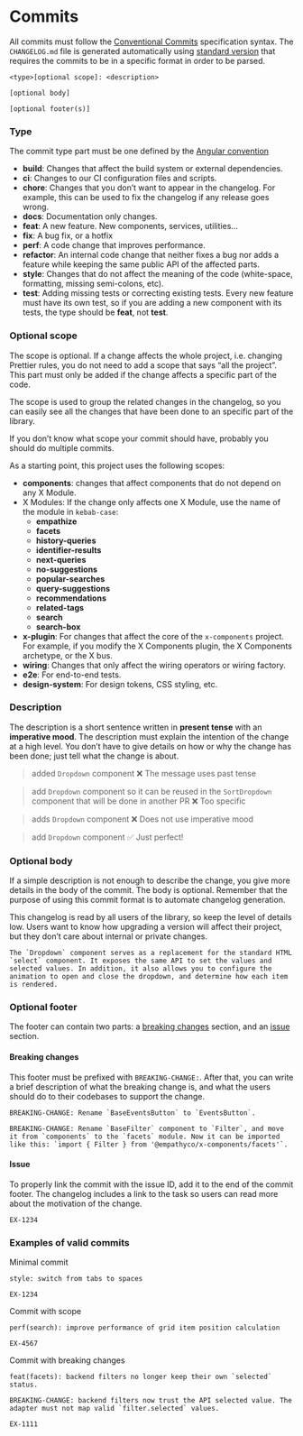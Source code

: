 # Commits

All commits must follow the
[Conventional Commits](https://www.conventionalcommits.org/en/v1.0.0/#summary) specification syntax.
The `CHANGELOG.md` file is generated automatically using [standard version](https://www.npmjs.com/package/standard-version) that requires the commits to be in a specific format in order to be parsed.

```
<type>[optional scope]: <description>

[optional body]

[optional footer(s)]

```

### Type

The commit type part must be one defined by the [Angular convention](https://github.com/angular/angular/blob/22b96b9/CONTRIBUTING.md#type)

- **build**: Changes that affect the build system or external dependencies.
- **ci**: Changes to our CI configuration files and scripts.
- **chore**: Changes that you don’t want to appear in the changelog. For example, this can be used to fix the changelog if any release goes wrong.
- **docs**: Documentation only changes.
- **feat**: A new feature. New components, services, utilities…
- **fix**: A bug fix, or a hotfix
- **perf**: A code change that improves performance.
- **refactor**: An internal code change that neither fixes a bug nor adds a feature while keeping the same public API of the affected parts.
- **style**: Changes that do not affect the meaning of the code (white-space, formatting, missing semi-colons, etc).
- **test**: Adding missing tests or correcting existing tests. Every new feature must have its own test, so if you are adding a new component with its tests, the type should be **feat**, not **test**.

### Optional scope

The scope is optional. If a change affects the whole project, i.e. changing Prettier rules, you do not need to add a scope that says “all the project”. This part must only be added if the change affects a specific part of the code.

The scope is used to group the related changes in the changelog, so you can easily see all the changes that have been done to an specific part of the library.

If you don’t know what scope your commit should have, probably you should do multiple commits.

As a starting point, this project uses the following scopes:

- **components**: changes that affect components that do not depend on any X Module.
- X Modules: If the change only affects one X Module, use the name of the module in `kebab-case`:
  - **empathize**
  - **facets**
  - **history-queries**
  - **identifier-results**
  - **next-queries**
  - **no-suggestions**
  - **popular-searches**
  - **query-suggestions**
  - **recommendations**
  - **related-tags**
  - **search**
  - **search-box**
- **x-plugin**: For changes that affect the core of the `x-components` project. For example, if you modify the X Components plugin, the X Components archetype, or the X bus.
- **wiring**: Changes that only affect the wiring operators or wiring factory.
- **e2e**: For end-to-end tests.
- **design-system**: For design tokens, CSS styling, etc.

### Description

The description is a short sentence written in **present tense** with an **imperative mood**. The description must explain the intention of the change at a high level. You don’t have to give details on how or why the change has been done; just tell what the change is about.

> added `Dropdown` component ❌ The message uses past tense

> add `Dropdown` component so it can be reused in the `SortDropdown` component that will be done in
> another PR ❌ Too specific

> adds `Dropdown` component ❌ Does not use imperative mood

> add `Dropdown` component ✅ Just perfect!

### Optional body

If a simple description is not enough to describe the change, you give more details in the body of the commit. The body is optional. Remember that the purpose of using this commit format is to automate changelog generation.

This changelog is read by all users of the library, so keep the level of details low.
Users want to know how upgrading a version will affect their project, but they don’t care about internal or private changes.

```
The `Dropdown` component serves as a replacement for the standard HTML `select` component. It exposes the same API to set the values and selected values. In addition, it also allows you to configure the animation to open and close the dropdown, and determine how each item is rendered.
```

### Optional footer

The footer can contain two parts: a [breaking changes](#breaking-changes) section, and an [issue](#issue) section.

#### Breaking changes

This footer must be prefixed with `BREAKING-CHANGE:`. After that, you can write a brief description of what the breaking change is, and what the users should do to their codebases to support the change.

```
BREAKING-CHANGE: Rename `BaseEventsButton` to `EventsButton`.
```

```
BREAKING-CHANGE: Rename `BaseFilter` component to `Filter`, and move it from `components` to the `facets` module. Now it can be imported like this: `import { Filter } from '@empathyco/x-components/facets'`.
```

#### Issue

To properly link the commit with the issue ID, add it to the end of the commit footer. The changelog includes a link to the task so users can read more about the motivation of the change.

```
EX-1234
```

### Examples of valid commits

Minimal commit

```
style: switch from tabs to spaces

EX-1234
```

Commit with scope

```
perf(search): improve performance of grid item position calculation

EX-4567
```

Commit with breaking changes

```
feat(facets): backend filters no longer keep their own `selected` status.

BREAKING-CHANGE: backend filters now trust the API selected value. The adapter must not map valid `filter.selected` values.

EX-1111
```
